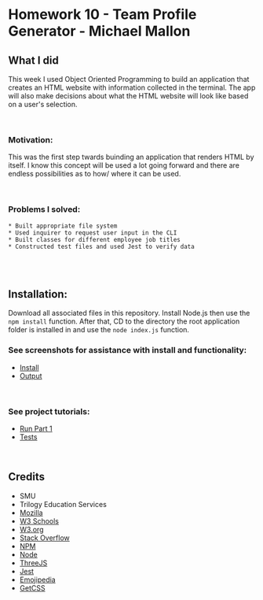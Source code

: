 # Homework 10 - Team Profile Generator - Michael Mallon

## What I did

This week I used Object Oriented Programming to build an application that creates an HTML website with information collected in the terminal. The app will also make decisions about what the HTML website will look like based on a user's selection.


<br>

### Motivation:
This was the first step twards buinding an application that renders HTML by itself. I know this concept will be used a lot going forward and there are endless possibilities as to how/ where it can be used.

<br>

### Problems I solved:
    * Built appropriate file system 
    * Used inquirer to request user input in the CLI
    * Built classes for different employee job titles
    * Constructed test files and used Jest to verify data

<br />
<br />

## Installation:
Download all associated files in this repository. Install Node.js then use the `npm install` function. After that, CD to the directory the root application folder is installed in and use the `node index.js` function.

### See screenshots for assistance with install and functionality:
- [Install]()
- [Output]()

<br>

### See project tutorials:
- [Run Part 1](https://watch.screencastify.com/v/UFPLMIMd5MluOq41d6tQ)
- [Tests](https://watch.screencastify.com/v/UFPLMIMd5MluOq41d6tQ)

<br />

## Credits
- SMU
- Trilogy Education Services
- [Mozilla](https://developer.mozilla.org)
- [W3 Schools](https://www.w3schools.com/)
- [W3.org](https://www.w3.org/)
- [Stack Overflow](https://stackoverflow.com)
- [NPM](https://www.npmjs.com/package/inquirer)
- [Node](https://nodejs.org/en/download/)
- [ThreeJS](https://threejs.org/)
- [Jest](https://jestjs.io/)
- [Emojipedia](https://emojipedia.org/)
- [GetCSS](https://getcssscan.com/)